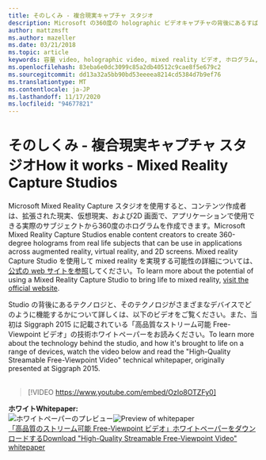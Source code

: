 ```yaml
---
title: そのしくみ - 複合現実キャプチャ スタジオ
description: Microsoft の360度の holographic ビデオキャプチャの背後にあるすばらしいテクノロジについて説明します。
author: mattzmsft
ms.author: mazeller
ms.date: 03/21/2018
ms.topic: article
keywords: 容量 video, holographic video, mixed reality ビデオ, ホログラム, mixed reality ヘッドセット, windows mixed reality ヘッドセット, 仮想現実のヘッドセット
ms.openlocfilehash: 83eba6e0dc3099c85a2db40512c9cae8f5e679c2
ms.sourcegitcommit: dd13a32a5bb90bd53eeeea8214cd5384d7b9ef76
ms.translationtype: MT
ms.contentlocale: ja-JP
ms.lasthandoff: 11/17/2020
ms.locfileid: "94677821"
---
```

# <a name="how-it-works---mixed-reality-capture-studios"></a><span data-ttu-id="17446-104">そのしくみ - 複合現実キャプチャ スタジオ</span><span class="sxs-lookup"><span data-stu-id="17446-104">How it works - Mixed Reality Capture Studios</span></span>

<span data-ttu-id="17446-105">Microsoft Mixed Reality Capture スタジオを使用すると、コンテンツ作成者は、拡張された現実、仮想現実、および2D 画面で、アプリケーションで使用できる実際のサブジェクトから360度のホログラムを作成できます。</span><span class="sxs-lookup"><span data-stu-id="17446-105">Microsoft Mixed Reality Capture Studios enable content creators to create 360-degree holograms from real life subjects that can be use in applications across augmented reality, virtual reality, and 2D screens.</span></span> <span data-ttu-id="17446-106">Mixed reality Capture Studio を使用して mixed reality を実現する可能性の詳細については、 [公式の web サイトを参照](https://www.microsoft.com//mixed-reality/capture-studios)してください。</span><span class="sxs-lookup"><span data-stu-id="17446-106">To learn more about the potential of using a Mixed Reality Capture Studio to bring life to mixed reality, [visit the official website](https://www.microsoft.com//mixed-reality/capture-studios).</span></span>

<span data-ttu-id="17446-107">Studio の背後にあるテクノロジと、そのテクノロジがさまざまなデバイスでどのように機能するかについて詳しくは、以下のビデオをご覧ください。また、当初は Siggraph 2015 に記載されている「高品質なストリーム可能 Free-Viewpoint ビデオ」の技術ホワイトペーパーをお読みください。</span><span class="sxs-lookup"><span data-stu-id="17446-107">To learn more about the technology behind the studio, and how it's brought to life on a range of devices, watch the video below and read the "High-Quality Streamable Free-Viewpoint Video" technical whitepaper, originally presented at Siggraph 2015.</span></span>
<br>
<br>
>[!VIDEO https://www.youtube.com/embed/OzIo8OTZFy0]


<span data-ttu-id="17446-108">**ホワイト**</span><span class="sxs-lookup"><span data-stu-id="17446-108">**Whitepaper:**</span></span><br>
<span data-ttu-id="17446-109">![ホワイトペーパーのプレビュー](images/siggraph-whitepaper-thumb-200px.png)</span><span class="sxs-lookup"><span data-stu-id="17446-109">![Preview of whitepaper](images/siggraph-whitepaper-thumb-200px.png)</span></span><br>
[<span data-ttu-id="17446-110">「高品質のストリーム可能 Free-Viewpoint ビデオ」ホワイトペーパーをダウンロードする</span><span class="sxs-lookup"><span data-stu-id="17446-110">Download "High-Quality Streamable Free-Viewpoint Video" whitepaper</span></span>](images/high-quality-streamable-free-viewpoint-video.pdf)
